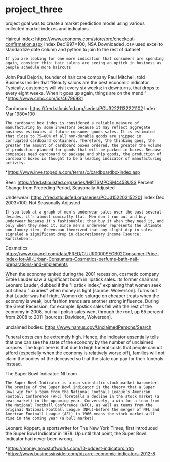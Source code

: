 # project_three

project goal was to create a market prediction model using various collected market indexes and indicators. 

Haircut index:
	https://www.economy.com/store/pro/checkout-confirmation.aspx
  	Index Dec1997=100, NSA
	Downloaded .csv used excel to standardize date column and python to join to the rest of dataset

	If you are looking for one more indication that consumers are spending again, consider this: Hair salons are seeing an uptick in business as people schedule more haircuts 
John Paul Dejoria, founder of hair care company Paul Mitchell, told Business Insider that “Beauty salons are the best economic indicator. Typically, customers will visit every six weeks; in downturns, that drops to every eight weeks. When it goes up again, things are on the mend.”
*https://www.cnbc.com/id/46796981


Cardboard:
	https://fred.stlouisfed.org/series/PCU32221132221102 
Index Mar 1980=100
	
	The cardboard box index is considered a reliable measure of manufacturing by some investors because it may reflect aggregate business estimates of future consumer goods sales. It is estimated that close to 75–80% of all non-durable goods are shipped in corrugated cardboard containers. Therefore, the thinking goes, the greater the amount of cardboard boxes ordered, the greater the volume of production planned for goods that will be packed in boxes. Because companies need cardboard to package and ship goods, the production of cardboard boxes is thought to be a leading indicator of manufacturing activity.
*https://www.investopedia.com/terms/c/cardboardboxindex.asp


Beer:
	https://fred.stlouisfed.org/series/MRTSMPCSM4453USS
Percent Change from Preceding Period, Seasonally Adjusted


Underwear:
	https://fred.stlouisfed.org/series/PCU3152203152201
	Index Dec 2003=100, Not Seasonally Adjusted

	If you look at a graph of men's underwear sales over the past several decades, it's almost comically flat. Men don't run out and buy underwear because it's fashionable; they buy it when they need it, and only when they need it. Since men's underwear represents the ultimate non-luxury item, Greenspan theorized that any slight dip in sales signaled a significant drop in discretionary income [source: Kurtzleben].


Cosmetics:
https://www.quandl.com/data/FRED/CUUR0000SEGB02Consumer-Price-Index-for-All-Urban-Consumers-Cosmetics-perfume-bath-nail-preparations-and-implements

When the economy tanked during the 2001 recession, cosmetic company Estée Lauder saw a significant boom in lipstick sales. Its former chairman, Leonard Lauder, dubbed it the "lipstick index," explaining that women seek out cheap "luxuries" when money is tight [source: Wolverson].
Turns out that Lauder was half right. Women do splurge on cheaper treats when the economy is weak, but fashion trends are another strong influence. During the Great Recession, for example, lipstick sales fell with the rest of the economy in 2008, but nail polish sales went through the roof, up 65 percent from 2008 to 2011 [sources: Davidson, Wolverson].


unclaimed bodies:
https://www.namus.gov/UnclaimedPersons/Search

Funeral costs can be extremely high. Hence, the indicator essentially tells that one can see the state of the economy by the number of unclaimed corpses. 
The logic here is that due to high funeral costs that people cannot afford (especially when the economy is relatively worse off), families will not claim the bodies of the deceased so that the state can pay for their funerals instead. 

The Super Bowl Indicator:
	Nfl.com

	The Super Bowl Indicator is a non-scientific stock market barometer. The premise of the Super Bowl indicator is the theory that a Super Bowl win for a team from the National Football League’s American Football Conference (AFC) foretells a decline in the stock market (a bear market) in the upcoming year. Conversely, a win for a team from the National Football Conference (NFC), as well as teams from the original National Football League (NFL)–before the merger of NFL and American Football League (AFL) in 1966–means the stock market will rise in the coming year (a bull market).
Leonard Koppett, a sportswriter for The New York Times, first introduced the Super Bowl Indicator in 1978. Up until that point, the Super Bowl Indicator had never been wrong.



*https://money.howstuffworks.com/10-oddest-indicators.htm
*https://www.businessinsider.com/bizarre-economic-indicators-2012-8
